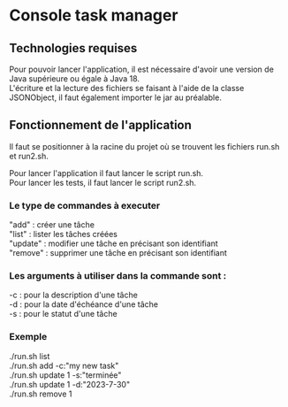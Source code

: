 # Console task manager

## Technologies requises 
Pour pouvoir lancer l'application, il est nécessaire d'avoir une version de Java supérieure ou égale à Java 18.  
L'écriture et la lecture des fichiers se faisant à l'aide de la classe JSONObject, il faut également importer le jar au préalable. 

## Fonctionnement de l'application 
Il faut se positionner à la racine du projet où se trouvent les fichiers run.sh et run2.sh.  

Pour lancer l'application il faut lancer le script run.sh.  
Pour lancer les tests, il faut lancer le script run2.sh.

### Le type de commandes à executer 
"add" : créer une tâche  
"list" : lister les tâches créées  
"update" : modifier une tâche en précisant son identifiant  
"remove" : supprimer une tâche en précisant son identifiant 


### Les arguments à utiliser dans la commande sont : 
-c : pour la description d'une tâche  
-d : pour la date d'échéance d'une tâche  
-s : pour le statut d'une tâche  

### Exemple 
./run.sh list  
./run.sh add -c:"my new task"  
./run.sh update 1 -s:"terminée"  
./run.sh update 1 -d:"2023-7-30"  
./run.sh remove 1
